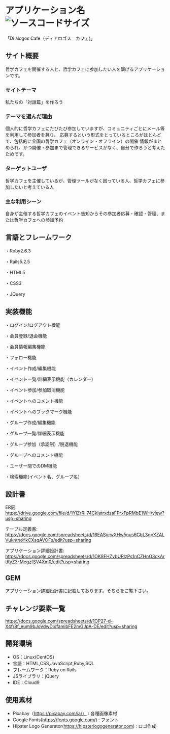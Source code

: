 # アプリケーション名 ![ソースコードサイズ](https://img.shields.io/github/languages/code-size/Sugizou0215/Dialogos-CafE)
「Di ́alogos Cafe（ディアロゴス　カフェ)」

## サイト概要
哲学カフェを開催する人と、哲学カフェに参加したい人を繋げるアプリケーションです。


### サイトテーマ
私たちの「対話篇」を作ろう

### テーマを選んだ理由
個人的に哲学カフェにたびたび参加していますが、コミュニティごとにメール等を利用して参加者を募り、
応募するという形式をとっているところがほとんどで、包括的に全国の哲学カフェ（オンライン・オフライン）の開催
情報がまとめられ、かつ開催・参加まで管理できるサービスがなく、自分で作ろうと考えたためです。

### ターゲットユーザ
哲学カフェを主催しているが、管理ツールがなく困っている人、哲学カフェに参加したいと考えている人

### 主な利用シーン
自身が主催する哲学カフェのイベント告知からその参加者応募・確認・管理、または哲学カフェへの参加予約

## 言語とフレームワーク

・Ruby2.6.3

・Rails5.2.5

・HTML5

・CSS3

・JQuery

## 実装機能

・ログイン/ログアウト機能

・会員登録/退会機能

・会員情報編集機能

・フォロー機能

・イベント作成/編集機能

・イベント一覧/詳細表示機能（カレンダー）

・イベント参加/参加取消機能

・イベントへのコメント機能

・イベントへのブックマーク機能

・グループ作成/編集機能

・グループ一覧/詳細表示機能

・グループ参加（承認制）/脱退機能

・グループへのコメント機能

・ユーザー間でのDM機能

・検索機能(イベント名、グループ名）

## 設計書
ER図:
https://drive.google.com/file/d/1YIZrRIl74CkIstrxdzaFPrxFpRMbE1WH/view?usp=sharing

テーブル定義書:
https://docs.google.com/spreadsheets/d/16EASyrwXHw5nus6CbL3gpXZALVukntnoYkCXsqAVOFs/edit?usp=sharing

アプリケーション詳細設計書:
https://docs.google.com/spreadsheets/d/1OK8FHZvbURlzPs1nCZHnO3ckArtKyZ3-MegzfSV4Xm0/edit?usp=sharing

## GEM

アプリケーション詳細設計書に記載しております。そちらをご覧下さい。

## チャレンジ要素一覧
https://docs.google.com/spreadsheets/d/1OP27-d-X4fr8f_eum9bJoVdwDidfamibFE2mGJpA-DE/edit?usp=sharing

## 開発環境
- OS：Linux(CentOS)
- 言語：HTML,CSS,JavaScript,Ruby,SQL
- フレームワーク：Ruby on Rails
- JSライブラリ：jQuery
- IDE：Cloud9

## 使用素材
- Pixabay（https://pixabay.com/ja/） : 各種画像素材
- Google Fonts(https://fonts.google.com/) : フォント
- Hipster Logo Generator(https://hipsterlogogenerator.com) : ロゴ作成
